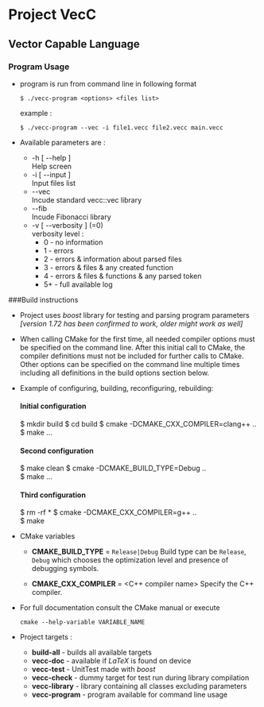 # Project VecC 
## Vector Capable Language

### Program Usage

- program is run from command line in following format

    ``$ ./vecc-program <options> <files list>``
   
   example :
   
   ``$ ./vecc-program --vec -i file1.vecc file2.vecc main.vecc`` 
- Available parameters are :
    - -h [ --help ]               
    Help screen
    - -i [ --input ]          
    Input files list
    - --vec                       
    Incude standard vecc::vec library
    - --fib                       
    Incude Fibonacci library
    - -v [ --verbosity ] (=0)    
    verbosity level : 
        - 0   -  no information
        - 1   -  errors
        - 2   -  errors & information about parsed files
        - 3   -  errors & files & any created function
        - 4   -  errors & files & functions & any parsed token
        - 5+  -  full available log
                                    
###Build instructions

- Project uses *boost* library for testing and parsing program parameters 
  *[version 1.72 has been confirmed to work, older might work as well]*
- When calling CMake for the first time, all needed compiler options must be
  specified on the command line.  After this initial call to CMake, the compiler
  definitions must not be included for further calls to CMake.  Other options
  can be specified on the command line multiple times including all definitions
  in the build options section below.
- Example of configuring, building, reconfiguring, rebuilding:


  #### Initial configuration
    $ mkdir build
    $ cd build
    $ cmake -DCMAKE_CXX_COMPILER=clang++ ..  
    $ make
    ...
  #### Second configuration
    $ make clean
    $ cmake -DCMAKE_BUILD_TYPE=Debug ..                               
    $ make
    ...
  #### Third configuration
    $ rm -rf *
    $ cmake -DCMAKE_CXX_COMPILER=g++ ..        
    $ make


- CMake variables
    - **CMAKE_BUILD_TYPE** = ``Release|Debug``
      Build type can be ``Release``, ``Debug`` which chooses
      the optimization level and presence of debugging symbols.
    
    - **CMAKE_CXX_COMPILER** = <C++ compiler name>
      Specify the C++ compiler.
  
- For full documentation consult the CMake manual or execute
    ```
    cmake --help-variable VARIABLE_NAME 
  
- Project targets :

    - **build-all** - builds all available targets
    - **vecc-doc** - available if *LaTeX* is found on device
    - **vecc-test** - UnitTest made with *boost*
    - **vecc-check** - dummy target for test run during library compilation
    - **vecc-library** - library containing all classes excluding parameters
    - **vecc-program** - program available for command line usage
